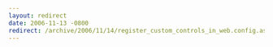 ```yaml
---
layout: redirect
date: 2006-11-13 -0800
redirect: /archive/2006/11/14/register_custom_controls_in_web.config.aspx/
---
```

